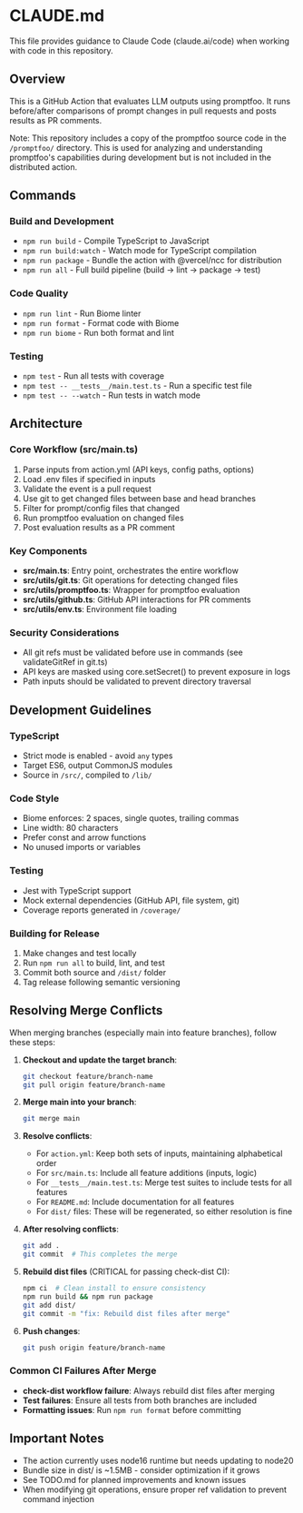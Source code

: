 # CLAUDE.md

This file provides guidance to Claude Code (claude.ai/code) when working with code in this repository.

## Overview

This is a GitHub Action that evaluates LLM outputs using promptfoo. It runs before/after comparisons of prompt changes in pull requests and posts results as PR comments.

Note: This repository includes a copy of the promptfoo source code in the `/promptfoo/` directory. This is used for analyzing and understanding promptfoo's capabilities during development but is not included in the distributed action.

## Commands

### Build and Development

- `npm run build` - Compile TypeScript to JavaScript
- `npm run build:watch` - Watch mode for TypeScript compilation
- `npm run package` - Bundle the action with @vercel/ncc for distribution
- `npm run all` - Full build pipeline (build → lint → package → test)

### Code Quality

- `npm run lint` - Run Biome linter
- `npm run format` - Format code with Biome
- `npm run biome` - Run both format and lint

### Testing

- `npm test` - Run all tests with coverage
- `npm test -- __tests__/main.test.ts` - Run a specific test file
- `npm test -- --watch` - Run tests in watch mode

## Architecture

### Core Workflow (src/main.ts)

1. Parse inputs from action.yml (API keys, config paths, options)
2. Load .env files if specified in inputs
3. Validate the event is a pull request
4. Use git to get changed files between base and head branches
5. Filter for prompt/config files that changed
6. Run promptfoo evaluation on changed files
7. Post evaluation results as a PR comment

### Key Components

- **src/main.ts**: Entry point, orchestrates the entire workflow
- **src/utils/git.ts**: Git operations for detecting changed files
- **src/utils/promptfoo.ts**: Wrapper for promptfoo evaluation
- **src/utils/github.ts**: GitHub API interactions for PR comments
- **src/utils/env.ts**: Environment file loading

### Security Considerations

- All git refs must be validated before use in commands (see validateGitRef in git.ts)
- API keys are masked using core.setSecret() to prevent exposure in logs
- Path inputs should be validated to prevent directory traversal

## Development Guidelines

### TypeScript

- Strict mode is enabled - avoid `any` types
- Target ES6, output CommonJS modules
- Source in `/src/`, compiled to `/lib/`

### Code Style

- Biome enforces: 2 spaces, single quotes, trailing commas
- Line width: 80 characters
- Prefer const and arrow functions
- No unused imports or variables

### Testing

- Jest with TypeScript support
- Mock external dependencies (GitHub API, file system, git)
- Coverage reports generated in `/coverage/`

### Building for Release

1. Make changes and test locally
2. Run `npm run all` to build, lint, and test
3. Commit both source and `/dist/` folder
4. Tag release following semantic versioning

## Resolving Merge Conflicts

When merging branches (especially main into feature branches), follow these steps:

1. **Checkout and update the target branch**:
   ```bash
   git checkout feature/branch-name
   git pull origin feature/branch-name
   ```

2. **Merge main into your branch**:
   ```bash
   git merge main
   ```

3. **Resolve conflicts**:
   - For `action.yml`: Keep both sets of inputs, maintaining alphabetical order
   - For `src/main.ts`: Include all feature additions (inputs, logic)
   - For `__tests__/main.test.ts`: Merge test suites to include tests for all features
   - For `README.md`: Include documentation for all features
   - For `dist/` files: These will be regenerated, so either resolution is fine

4. **After resolving conflicts**:
   ```bash
   git add .
   git commit  # This completes the merge
   ```

5. **Rebuild dist files** (CRITICAL for passing check-dist CI):
   ```bash
   npm ci  # Clean install to ensure consistency
   npm run build && npm run package
   git add dist/
   git commit -m "fix: Rebuild dist files after merge"
   ```

6. **Push changes**:
   ```bash
   git push origin feature/branch-name
   ```

### Common CI Failures After Merge

- **check-dist workflow failure**: Always rebuild dist files after merging
- **Test failures**: Ensure all tests from both branches are included
- **Formatting issues**: Run `npm run format` before committing

## Important Notes

- The action currently uses node16 runtime but needs updating to node20
- Bundle size in dist/ is ~1.5MB - consider optimization if it grows
- See TODO.md for planned improvements and known issues
- When modifying git operations, ensure proper ref validation to prevent command injection
